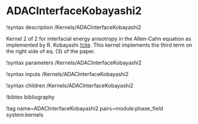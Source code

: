 # ADACInterfaceKobayashi2

!syntax description /Kernels/ADACInterfaceKobayashi2

Kernel 2 of 2 for interfacial energy anisotropy in the Allen-Cahn equation as
implemented by R. Kobayashi [!cite](Kobayashi1993).
This kernel implements the third term on the right side of eq. (3) of the paper.

!syntax parameters /Kernels/ADACInterfaceKobayashi2

!syntax inputs /Kernels/ADACInterfaceKobayashi2

!syntax children /Kernels/ADACInterfaceKobayashi2

!bibtex bibliography

!tag name=ADACInterfaceKobayashi2 pairs=module:phase_field system:kernels
